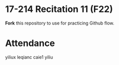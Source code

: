 # 17-214 Recitation 11 (F22)

**Fork** this repository to use for practicing Github flow.

# Attendance

yiliux
leqianc
caie1
yiliu
